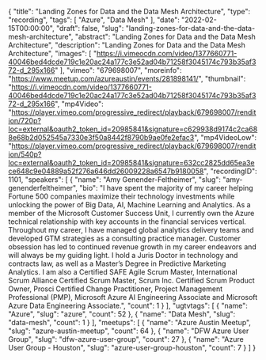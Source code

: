 {
  "title": "Landing Zones for Data and the Data Mesh Architecture",
  "type": "recording",
  "tags": [
    "Azure",
    "Data Mesh"
  ],
  "date": "2022-02-15T00:00:00",
  "draft": false,
  "slug": "landing-zones-for-data-and-the-data-mesh-architecture",
  "abstract": "Landing Zones for Data and the Data Mesh Architecture",
  "description": "Landing Zones for Data and the Data Mesh Architecture",
  "images": [
    "https://i.vimeocdn.com/video/1377660771-40046bed4dcde719c1e20ac24a177c3e52ad04b71258f3045174c793b35af372-d_295x166"
  ],
  "vimeo": "679698007",
  "moreinfo": "https://www.meetup.com/azureaustin/events/281898141/",
  "thumbnail": "https://i.vimeocdn.com/video/1377660771-40046bed4dcde719c1e20ac24a177c3e52ad04b71258f3045174c793b35af372-d_295x166",
  "mp4Video": "https://player.vimeo.com/progressive_redirect/playback/679698007/rendition/720p?loc=external&oauth2_token_id=20985841&signature=c629938d9174c2ca688e68b2d052545a7330e3f50a8442f8790b9ae0fe2efac3",
  "mp4VideoLow": "https://player.vimeo.com/progressive_redirect/playback/679698007/rendition/540p?loc=external&oauth2_token_id=20985841&signature=632cc2825dd65ea3ece648c9e04889a52f276a646dd26009228a6547b9180058",
  "recordingID": 1101,
  "speakers": [
    {
      "name": "Amy Genender-Feltheimer",
      "slug": "amy-genenderfeltheimer",
      "bio": "I have spent the majority of my career helping Fortune 500 companies maximize their technology investments while unlocking the power of Big Data, AI, Machine Learning and Analytics. As a member of the Microsoft Customer Success Unit, I currently own the Azure technical relationship with key accounts in the financial services vertical. Throughout my career, I have managed global analytics delivery teams and developed GTM strategies as a consulting practice manager. Customer obsession has led to continued revenue growth in my career endeavors and will always be my guiding light.  I hold a Juris Doctor in technology and contracts law, as well as a Master’s Degree in Predictive Marketing Analytics. I am also a Certified SAFE Agile Scrum Master, International Scrum Alliance Certified Scrum Master, Scrum Inc. Certified Scrum Product Owner, Prosci Certified Change Practitioner, Project Management Professional (PMP), Microsoft Azure AI Engineering Associate and Microsoft Azure Data Engineering Associate.",
      "count": 1
    }
  ],
  "ugtvtags": [
    {
      "name": "Azure",
      "slug": "azure",
      "count": 52
    },
    {
      "name": "Data Mesh",
      "slug": "data-mesh",
      "count": 1
    }
  ],
  "meetups": [
    {
      "name": "Azure Austin Meetup",
      "slug": "azure-austin-meetup",
      "count": 64
    },
    {
      "name": "DFW Azure User Group",
      "slug": "dfw-azure-user-group",
      "count": 27
    },
    {
      "name": "Azure User Group - Houston",
      "slug": "azure-user-group-houston",
      "count": 7
    }
  ]
}